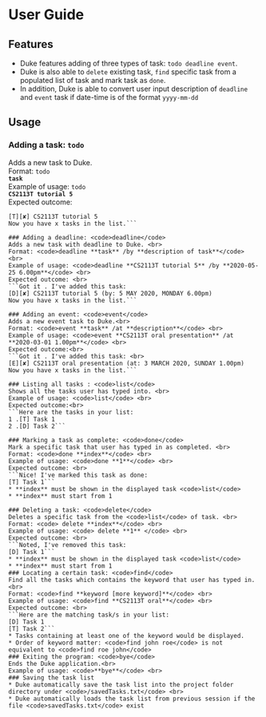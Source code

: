 # User Guide

## Features 
* Duke features adding of three types of task: `todo deadline event`. <br>
* Duke is also able to `delete` existing task, `find` specific task from a populated list of task and mark task as `done`. <br>
* In addition, Duke is able to convert user input description of `deadline` and `event` task if date-time is of the format `yyyy-mm-dd`



## Usage

### Adding a task: <code>todo</code>
Adds a new task to Duke. <br>
Format: <code>todo **task**</code> <br>
Example of usage: <code>todo **CS2113T tutorial 5**</code> <br>
Expected outcome: <br> 
```Got it . I've added this task:
[T][✘] CS2113T tutorial 5 
Now you have x tasks in the list.```

### Adding a deadline: <code>deadline</code>
Adds a new task with deadline to Duke. <br>
Format: <code>deadline **task** /by **description of task**</code> <br>
Example of usage: <code>deadline **CS2113T tutorial 5** /by **2020-05-25 6.00pm**</code> <br>
Expected outcome: <br>
```Got it . I've added this task:
[D][✘] CS2113T tutorial 5 (by: 5 MAY 2020, MONDAY 6.00pm) 
Now you have x tasks in the list.```

### Adding an event: <code>event</code>
Adds a new event task to Duke.<br>
Format: <code>event **task** /at **description**</code> <br>
Example of usage: <code>event **CS2113T oral presentation** /at **2020-03-01 1.00pm**</code> <br>
Expected outcome:<br>
```Got it . I've added this task: <br>
[E][✘] CS2113T oral presentation (at: 3 MARCH 2020, SUNDAY 1.00pm)
Now you have x tasks in the list.```

### Listing all tasks : <code>list</code>
Shows all the tasks user has typed into. <br>
Example of usage: <code>list</code> <br>
Expected outcome:<br>
```Here are the tasks in your list:
1 .[T] Task 1
2 .[D] Task 2```

### Marking a task as complete: <code>done</code>
Mark a specific task that user has typed in as completed. <br>
Format: <code>done **index**</code> <br>
Example of usage: <code>done **1**</code> <br>
Expected outcome: <br>
```Nice! I've marked this task as done:
[T] Task 1```
* **index** must be shown in the displayed task <code>list</code> 
* **index** must start from 1 

### Deleting a task: <code>delete</code>
Deletes a specific task from the <code>list</code> of task. <br>
Format: <code> delete **index**</code> <br>
Example of usage: <code> delete **1** </code> <br>
Expected outcome: <br>
```Noted, I've removed this task: 
[D] Task 1```
* **index** must be shown in the displayed task <code>list</code>
* **index** must start from 1
### Locating a certain task: <code>find</code>
Find all the tasks which contains the keyword that user has typed in. <br>
Format: <code>find **keyword [more keyword]**</code> <br>
Example of usage: <code>find **CS2113T oral**</code> <br>
Expected outcome: <br>
```Here are the matching task/s in your list:
[D] Task 1
[T] Task 2```
* Tasks containing at least one of the keyword would be displayed.
* Order of keyword matter: <code>find john roe</code> is not equivalent to <code>find roe john</code>
### Exiting the program: <code>bye</code>
Ends the Duke application.<br>
Example of usage: <code>**bye**</code> <br>
### Saving the task list
* Duke automatically save the task list into the project folder directory under <code>/savedTasks.txt</code> <br>
* Duke automatically loads the task list from previous session if the file <code>savedTasks.txt</code> exist


